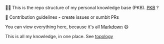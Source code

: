 🙋‍♀️ This is the repo structure of my personal knowledge base (PKB). [PKB](https://en.wikipedia.org/wiki/Personal_knowledge_base) ?

🌈 Contribution guidelines - create issues or sumbit PRs

You can view everything here, because it's all [Markdown](https://en.wikipedia.org/wiki/Markdown) 😄

This is all my knowledge, in one place. See
[topology](https://viewer.diagrams.net/?tags=%7B%7D&highlight=0000ff&edit=_blank&layers=1&nav=1&title=personal_knowledge_base.drawio#R%3Cmxfile%20pages%3D%224%22%3E%3Cdiagram%20id%3D%22wMWvY_ariSO5Ie-MghHR%22%20name%3D%22college-now%22%3E7V1bV6NI1%2F41XuLifLjs2No9n%2B2MPX726cZFoJLQEmCAqOlf%2F0ICEYodUiFUUTE6s2YMOUjq2XvXrmefzpSL%2Bcun2I5mN6GL%2FDNZdF%2FOlI9nsqxIsnyW%2Fyu6y%2FUVyTLM9ZVp7LnFtdcLd94fVFwUi6sLz0VJ7YVpGPqpF9UvOmEQICetXbPjOHyuv2wS%2BvW%2FGtlT1Lhw59h%2B8%2Bp3z01n66umJr5e%2F4y86az8y5JYPDO3yxcXF5KZ7YbPlUvK5ZlyEYdhuv5t%2FnKB%2FHz1ynW50CfSp1T2r4TrP0b67fJyYtvC%2BsOu9nnL5ivEKEg7f%2FRX3UyurM9%2BMo6%2Bi9bNl6uReCNIxWcn6bJcMORm61c8DMIg%2B98oDheBi%2FLPEbNHYZzOwmkY2P6XMIyyi1J28TdK02WBvr1Iw%2BzSLJ37xbPoxUt%2FFG%2FPf%2F%2BZ%2F36uFY8%2BvlSe%2BrgsHwRpvPxRfkD%2BYP0uWSsfv75v9ah8I%2BFqld88XMQOalkivRBaO56i4vMcKzZvPji%2FP1t%2Fffox%2F%2Fc%2FQzb%2BFtRCL%2FL1q4heAcYnFM5RdpfZC2Lk26n3VJdPuxDz6eZ1r1BmvxRowsjCtyOTIAthdG7WUDLbUcoe3KLYy24axThy4rmh1cDbgdzE8%2F2L0A%2Fj1f0qE9NBjpNdT9I4fESVZ8ampmqrd4RBWrkurn4OkgF4MQ1CIVC4kgFZ7ygDUkUCJDItFfcCegtsuABMkA4LgGtYYxpAy6RAD6ftN54f%2FOXrkXw%2F%2B35%2FeysY98nfQrnbsrLjhWKXRoJQRM5r1kDq3Rp0FwZwUcWmLICv48vwE0kCiKnWQevPDzLwWv4PBKm%2B%2BulfvyVC9eYL0uJzn2x%2FUX45P1y4K695Hi1SL5g2QK%2Fr%2BvPMS9FdZK8W5zlz9esykNvjQuklvQUnzG6vf3rE7wnFKXppXfHiWWHjlhcHE0UtHj%2B%2FevlSeW1W8fB1kdZue0SKx41npRAqpMaVQioNhQwjFNu5IgrJMknRPKGrkKzwO0AhDWlohVSbZjNbFNsLUCyEsTND2eplmIXByRlPtQ6VrgwNldaAyveCxQsbYLYDsA0yekqEIbPhqQZDpusRsiRq3rY%2FaRJuX3zxAkZnTI13TPHthRNMzYYFffLidGH73p%2FT3OMkUauZUk1kaEpFJ74SA%2B%2FOnWv6zZcX6Y8sj4USe2YkDXsL7NrInICOqe6YaDzpX1utprbCiy8Opa7f4vjr093iVvslj%2BznPw8fUn1UquswfF0nSvd8V9zlaERhMEkA2UONsSScpk0Al56vHdxq7ODPaPzgoqeHSQa%2BPc%2FWxvbp8goEUDHnFSTVwpg%2BiFiwWJ6JyKItfcW%2FxXPTrFvinSHw1SM8LNuzkkkqoZ8scUamE3lhPfpTah28XWEvrrDr32sq3nobetk3edVyXa8ruSApWv1D1l%2BqeB8mA5sbOUAsutL3XWLlFQ0eRqNBnxSId8JCIfOl0EoPyJFb4%2F2c4oEg0vk67ag7vBb2R5tjscrgcrJiE%2B8TFP8z%2Fp2nZcqib4%2BRv%2FFLBTuKCl%2B0XTnVyq0VotKX80rN5dRMfDPSmh5nT9RR9rCyzPuYPaKDI6gxSt3yHZThR%2FlkyCgMLRET%2BZztfd3DMz1meZ6YDGicHWi6h3MsvSYExgFCQJsr5E0IdGMoIQA5TTIh6JNGrCWAnls73OdBDQgDGYFB0fkyFM0Y4SQOV8dwFLjZf130hPwwypnGpjT5vhcluRAlMzvKL65zEN8k5SgZdQdQ0gljh5vqof4zvIn4ibeo4ANUARAzIb1vAlvoMUOpB7MVE2PH1rdKjR0rV6RiOsa28zio5SCQC%2BaWw8BOjpLJ0nDA0HXnuw83AYMn85Rc5e4oBVdbdXnbFX1zUeSHS7YaxmFaj6xgGmYNr2FdCei9NYzZhrrNcEI63l1j703j268YpT%2BD69Ht8%2FjfX3cXI%2BKKANniS2ObHDcVJuZdBCpk3GBRDlgEujOy7NNqWTlPuyuASJ1tZbAtGgzCMG6d0C1YeS4pdWLOMHbICRjoGv5ERlqXXTpO7IUEtGRNi3DMmXzEuGOrT1kQwJUXh4S9GZUZPN59KrgPqu6sSfjhEtKOWEKUQX3E4i7rWb6Ci56EnFBbsWmtpuMNcmYY2a7KhCd6epX8RNUZQ%2B3JnCC8WyGBNHzYseerOrK874qKxovxMgyE2PYoJ%2BDzqJ8WVkhnDN5pQ2lGI4LQRb8TIQhTdHoIGRgnarCs5wejlURpSXTaCpIa3XoK9r7NqJifgCGahFGh45aYpCRizQo2hoFRULIkhCpmAL1EMUqSd0swRP8IkCaz2FqCkyh0LZNQd3tWfGUqlvdd9ayQ7aRM1JXLRCOZpLZRYupbNXtb5d6v4Nu0m8xxaE5x19ckzQOjB0%2F3hG%2F2vCGSXA0ZEKSWbig20GGJWpCJuIEvX1FlpUkXJc9CZipXreaY1YUzA3Iv3ayppkCcakVPN5v5tavtrcTr5CDaMHnl7gaZT7a7W5Pb%2BZ2Bc6oIadgBbmgNUpvETpxEyDlVfARNx%2FJ%2Bh2%2Bq2T2dlJOKM36a3xKPFeBttkT3hMc%2BS09pxDGPTzY0uW%2FZgPk%2BxaqbIl1iy%2Fap3RMseyxzPDXLo%2FFVwqZ2T7E06yMrdqXQ0St2PUYp4OtUrB5Q9V53QuR3KdhDCgbrlwfGGFknW%2Bly3YDI3UVH2k90hgKcr5ootcmFOWGMBKfJfVEriOJv7sJm0GKZPQUd4mXghGhSOyE2abCPo0S4%2B%2FqlgdMbn4mhYNgYg3fzV4nCsaD5k%2BpOtHbIztlrxtsRNg%2Fhy50qpbKLUCj1k9UBR6s998Q34E7xlfao7U3sHRlyu7WSUeYUPinJtDBz31%2BrU7gtjczYc%2BanlQjNGZKt7NzuXkGDOdvw7RCxbT3KyBFxdIOJyGAbBtyRaIc7f5A48NKikg9xaBtPy4k0EIWEehSQ4wkmDiUfvceFDnMvi9upsAJRHE5jez6HAvsnxOBIlnGOpRlCFXCaXL6qyhTgrmNv%2Bsw6b5s8ObFvfQK6jRzBmG%2BtmafrJrbgRNGObfnN6c%2BrYhTqw3TSW2ukpEpVx8soze1dNFueGkKqVAeIaYXvV91MrqzPfjKOvovWzZerkXhzQtZNb1o3cEU4I6P0hgJ9%2BItdvvPYdkwXbHAnK6qquUPoEJZ%2BYwxv5Lr3HedxBh0jelgjjREYnPnvzaieHbhx6LnC2E48IAj75ou3RIMgOZfpYLoyT6cCUjpDYbwUwonghPNokTIYBsyhA8LdLGCJrQfSZUhZzdzuHdVh3um3hGo3jcrXQa6873qJV7JMUjQXXJR4057VlZpBlLF%2BAIMXZOnNjKGFJyxeqCzrEexYFuZDypAZZFqPpXfvtDRYhKBnu2WQhqeVwSbOwNAdkErUX9YIf9i1zW3kBLoyRXDYGi4OJzAS66LJV1lEed9VHyKcpM%2FZuuQ3GUy9AGUrRzPOQm3TwiogBQVqbqVQCo20nsyrRcT2k32qPUwklYDdZXoMNrrXJ3brqHoQNaUh01UhTE15rNA4KRmkGYomZ9tW9wrAd1QrqPJFLBrdS%2FrYd7ThGFaDL1rDYN2oSDRquL66lwP6kybAScEv7D37E049VnWl7k2pulz%2FDMpV3EaTkhkvksw9TSh7TrsVl33eD564IICNW5kSMgYwI9QL7CBb9RODR5Eb8GhQ%2FRYteBLz5uXXbzdMH65%2Fi9fLcC5dOqz76nZ0h9dF1q%2BmWN4VPIBbc1QAL74ZA%2FMMLjsj62xI57L1%2BmPgtlrdJAoystYmEJvI%2FmS6oJtkxqE10PEcTbbGIPjxOBr9%2BTHynx7HX6fXkfwihUAC%2FjuLV3WmqmoNLuBgx1vwbrqTFn22NinqfCuB307GeyhIez%2FbbrPUePdJA9Py%2FiwzuCM1qZAed%2F1e4zPUnIEg%2FGKPUXn3DAQOBIKvvMnytqtZ4eHc9oLs2mMQPvur%2B2zYGd6DABo2IkgAU62YdrkoWbTq8AEnDMI59VQ4%2Fpwj4CTL1DuCAWI2lZl9l8LJRN7SKl0f6xrDvtomkF4Ov7D35AV4Y8ZzkDbjUFidmLrHKHhvjXmEQscXJW4e0LywP9E4bBDo0cmAxVcTM7NZ2DL3Eif%2Fyo%2FZWjNsZcYKyj3cCBM%2FVEEZpGy9vGa4IkbThW%2FHD8WoKS8MThs0bA4D4JjLKli6TA%2B0Zgxj6qUPcHrOKUElYvplAeoFl5nTw6pZsWKPw0X6Bdlx0HvHf1orK8jY3DVBhUZdQKaL2vnHalIBfr6oD%2FZDgJ4fKs0XVrOdFjZADPQ734k7hZBN7NQK7DebGRlsQGsGXFbqcNvSKmM%2FkDrVatVgZZ1giHdLgzSLLUhycxch8%2BMrXjzbae0H2cGdznhZVjJAmsthQHaliMjL6fCV5ztyBgE5ZEBcwMMsKp7UTZnOsQ5IOd2PRKSr8BAn0F122gIhu2fZDFbGBN426y7yDFJWqefNENt7g6%2BStfK%2BK97V7fWoKQCbI%2BEOZ8rOZ5Pl33%2FivSAXUDtqjitWzy5YgFNkUiJK%2FrmzPgXLaTp%2F%2FCQ%2BPV2n19fLkUBUx8lrS9lhd%2BK21JSqhoHrzmokx32C4n%2FGv3Nxl0W%2FiLtnr59lspV%2FH2cWhv76U30veFw%2F6dqpfaZ8iFZHy6tMfuSLv38%2B%2FTWxv8soWj6MxnNlqi6LY2drboxY%2BVaFOB5T%2FFrH6QGw8hqqje9QxJY9rKAF6zDYAooon%2Bxdh4l1WG7qMLjurNLQtulwFOdVovtq8s%2F%2F%2By%2F%2BHEn35uWLdn95%2B%2F%2FSp7spgSbLx63JBs6hKlC1o9HP1kuiyaBTSxRo5FWTdbnu7q4HLQ2aPd52Bt7tBA9GeoDWhoi8egONmumjDS5v740BtiSgYmE3hXH%2BaTO48La6DKhQ%2FhqtLgNgm6ojbqjeMOCMU8hJ%2BSlw3eWBvTF7ki9B7lXofnafo3H2QJ%2Fmv5Ue2quD1qqiynF7WoqFn5mgnF%2BFmqe1DZ%2B5nf3x2uqDB3OJzepj8TxRNG0Rd3%2FWwdfs5wyI84miZtBtz43lbpfdQijk9OyBojNDcy8pP64dSkZHFgxKWxbFleEkhlK%2FohyKbTgdXEAZzZav%2FWdbgWRkETEgpbEtIXk%2FndQvP1zR5KMwIC2mQJIxys0zLKfjhfo5r3b3dtp44Z388WBnU%2FBumuXtvJIUw9KNB0E%2BWMUaeDfN%2BCufZ5ojBnzoE03ieGjTQKRVGNTjPrLoeJmiwYWDlISOZ6%2FXcuF6CPOUtockmHtKrimKhrKPp%2FRBE0WVpsu7GcXVegrVAUw31Y5MQndEHV0Hbgyz55zg7tayjZjldxBO291Uy4VsZ%2BYFSPCpZMgf3yAcE1JIpsOkuG5L2Xs53kHKNVg%2BWNtdV5sl2Kkt1PyV01EsnBTQoRAIU8VqFt9Fy2zPCpQttVxvHKBN5UMBkMFywAYYK2lWqzyjsWAnCUqFcYaFT3t%2FQpKrIQNCydINxaYaMlSw5HSVZfNGEA7WaR%2B8dSzovqm1RQJ3RgxZ5WCSCQHzhPa3Q6sdJAWsJkKQxyW3f533uKQsa9huSrPZAMm5vs201MpBs6WynfTB9qdoHNtNbadFzvTd%2BnwPqLAJEzJQuL7JqO673KFN2au11dmZ3I7zv3U6uBhYWjs08Y0aLuCMdol1DnuNB9vsdruO8EbtDL9rl9u%2FZrvnLbBc1eoeCC5%2F7%2F2W4ORHCR80iFOt%2FSU%2Ftq5HRf3DlWkXwtjLlhy5QnS6BfuSgfdKlkQV2Ftp1ezDkDWJVBeNF9PpCQKkYjENCzq4skWnuZ%2FGyF28HIjMMQ7TwkKIUKNTqLCTHjTNZkpunjjnjRe5nVsPlc6byKwn1tIl5TZThTFg1j8glN2mDe8BGbYXEccHqSFWajc2ni5xYi9KT0%2Bj8PxTDep6RWs8HTgMtN1HfXVHL1%2BvDtOBoLsb2TYEdWfBlDR0UfN04Ql2FGGJEtu%2F01Y6hc9mZVqjzyKUyNtTIIGE%2BgBX9pjJ7EN6rPYe0tipl8SdW1gVKpMJCOtZSL0S3W9TQpTBGi6Dt806FDJUqSuP8tEWL%2BZEPJqUwI2XON%2FR%2BC5dTCZN2aFE4A4Zw96UuZZMDUQFQN0MumQ3klG4zdNLFIcOchex7Z80rYb3WWbJqYFIyQ2kJovASb3ceuZLcLpYKSo%2BEIUDuJqxxDxZJydwso0wSE9wcj1eYqxB3A0taqAtgFLByIkiqsBwSKlpuPIYkO7QSnSDKRu2%2BfX1o6ix46SxxWvcN6w4QfqW%2FtyGNaYxw0O2mm4jZwfPe9P49itG6c%2FgenT7PP73193FCPBQYpSkQmZN6WrqboDaTWhDA0mx3G5CdSyJZkO2stBUEJxmaDZzQqLZf%2F7JYaNJvGHTPHBNMgcRPYfxI8XBHNQWGK8N0zSARu2pZ1D2MA7DtJrHkIv1TejmpPXl%2FwA%3D%3C%2Fdiagram%3E%3Cdiagram%20name%3D%22high%20school%22%20id%3D%22NYvIfaW2epy_Bbm3g4ye%22%3E7V1rd9rIsv01WffeD2b1S6%2BPiR9J5uThiXNmzpxvshCgiZCIEH7Mr7%2FdEhKgbgdho%2B6ShdeajJExBu2u6qrdVbve0PP5w%2FvMX8w%2Bp%2BMwfkPQ%2BOENvXhDiMOQy%2F8nrjyWV2zXXV%2BZZtG4vIY3F26if8L1RbS%2BuorG4XLniXmaxnm02L0YpEkSBvnONT%2FL0vvdp03SePevLvxpKF24CfxYvvpnNM5n5VXXQpvrH8JoOqv%2BMkbrn8z96snrC8uZP07vty7Ryzf0PEvTvPxu%2FnAexuLuVffF%2B%2Ffiwz36cnt38SX%2FYf%2F%2B%2Bxdr%2FsdZ%2BWJXh%2FxK%2FRGyMMmP%2B9KkfOk7P141cFvmj9UtzNJVMg7Fy6A39F2a5bN0miZ%2B%2FClNF%2Fwi5hf%2FDvP8cQ2%2Bv8pTfmmWz%2BP1T8OHKP%2FP%2BtfF939tfX%2FxsP3gsXqQ5Nlj8Ssjq3r41%2FbPNr9WPKp%2Bb5Im%2BfptYJs%2Fbnnn1nd4ma6yIPzF86z1Avazafir1yOsfGI43lmca2Deh%2Bk85O%2BaPyELYz%2BP7nbXqr9e8tP6efWvXqcR%2FyAEre2Temu01tZ5hlF1pXqR8r2uf2%2BzPPg3W29kc6lYNAcsICatFvGZb9YPkzTh%2F3t3tAWEn7GAtpcP3rN8TC0XcuzlsgPzLzCNZtbV9cXZGLs4v3c%2F%2FBYGX2%2FPsKMV1LWJr2HFnfgFQ8BWzlQ%2FsL9621ve%2FjK5i7I0mYeFV7kJY74Fpxl%2F8csHfy6vgjjm27YA%2F34W5eHNwi%2Fu0j0PHXahbbrhSRTH52nMX1m8DvUJQkTgt8yz9Ee49RP7CvGv9StsXZ8UXwcDeRdmefjwyztf%2FdSRPKm9vnK%2FCRtwFQvMtkIGF3UElw15J9bsSitL2m9y7Oh774tA1OxL%2B%2BZJ2%2BNaIQQEV9dY4PPKcGWw9kivVwHtFsjQcKXGcFUGtaR3MS2AHVZ5J%2BmxcVXntoRYuxGZRfSmttUN2QqXz2fhPFpWy3EgoXEd4K6BcBzTgTHG8v0Hbsyat9%2BKUdhPPSBYYRXun5%2BGCi12jdFKT0QEeqB9ZqCkDMnq5aFeEsaslh7dap%2FahFljF8as6daf2Ibl18Juk2NhtPFa5S3qbkvvF12tPbo%2FwLe4sHyLZXDb6AWBRlyndUgAKyPHMg%2BqzWj3%2BH8oZtseW9eCha3Jo6Z%2B2G3rmKBaBFCg1cuQvmpoLQ8UtESuEdF1qNESWLwNK9QEjVqwEjSil1bp4UZbI7YfWwaLV6kW5RaZeT17XEbBUsb8FVOZrEkqE8c1zWYSTbxIX4%2BIq2K6%2FTYHKwCq3veWyb0hdpwLi1j4Cf9%2BKr7%2F7OezcM7fjzDF8sf8z20%2FY0gWeoYRabJEHjFuoprphZcGPNoT0NYmCotaIOaohV64Xtr2tN%2ByYeF6qmA9GrLANlXNrMJzcGU7wJ6hEcJkD7rFo%2Bswi%2FhdCjPDkNvAnLS5kqy2kPfBkO2jn9ioj%2Fn4purikYcbeVYdsGmq3qFy9Y4q%2Bj7342AVr%2FSH3sgiZKwMvS%2FwlZnQm9iEjizHrr9YA0OETAfilJw29j3%2BoO1RkKfLH2AbuaNmGUHdgKnLHZgjWXqRwbVeNjw%2F17WPECqvGyz5lq4Xjt6SkZ2F05oU74fHwUhT6bCoalQsHaTb5%2BhljfrHLrRfOLDoBaqJNjpmJeMvF4Q5YI%2FOLjwVhHi0SSvXdU6aig%2Bru7InI3kbT8PbzD8lJCICULnxWqLCXBZijoTaFxM0UQbi6llbluL4x%2BZPhggWGfEIE3lW%2BW8z2cXN2uSuowW9NNcx6qWgHgQfv6X0yUXEGrsKsR29y4a147k2H%2Fq0rRDC5G2F1lDq2FbIp9%2Ft%2F3y%2Fm%2F%2F35%2BPN%2FeWH%2F7q%2FXb4%2F61J56VnWbnLDqLTC9tm6o43WtpoSIRTbmm29Wuu%2FtnVyodvKbeR72FFZOblwbENWbnnNWi%2FXOH%2FNZP56yPWU7cNCWG0LTDOb3L9jCNZWIss6ulzP0wG%2FFKtpDvGZOS75dS0ajI%2FOJL%2FMH8jKaqqNmWrfmPGtj0Oi2pgRsi%2FfXpnYmLGHmoGUeUqH6a0ERCPGyJZ5iiIh0nLL3jko3NeyJF6i47qi1qE600X2Ekd29Vizq29H9t7kmV%2BsboLiiC%2Bxk3sQLar2yJKyc8u4h4BL%2BgKpIWjvCI7ezvh0CUHTETiaT32qz7rHEVz7UcaflU6KFXZyCpJTaCpdA2jcsmTC7pQFPs8jWLC6Ja12RNt5lAXxyT534qvaPi3PuH3KZNupn%2FmZ9gkr367ezj77TBMDXZUg7bMp4sh3VPP7Z7sGWfEDPYFQZ7cfy%2BGL%2BaZWqz1phRax%2F7ruP6Xml7%2Fd6v5%2FiuZRfvJh3GQYsUYIYWRbjsWcimGp68JcB%2FEfIwsTjz%2FFqyr%2BzeHbjgLim1QeJaso116bARNkV4DMGMHU85xq%2FFgNsmPjke1aDCP%2BJiGAbFLlqhc5YFUjsb9BUVvpn4foyPU2X3ZjkdnYG4nlV3%2Ft%2FomOqeNK7Ou0pJ56XvueV3LsJfWygT5yrd5FNJmE4rZEvvj1wI%2BDzvw9yCodj%2BAR8bBtU%2BJy596owsUutkYO5js%2FsahnIc%2Bwu7dlYugizKK7YvF0J6UFcacWBZMjalGL2S5BtY78xom6YqemNnYs6hIHmd6pK18gGZ%2BwvdsoLgKwAeFHbA%2F9Kpx2HG%2FEtz7Gw2qPsqpRxxx8Jkuunlcer1lOtH3J1dGL6Z4ItLDnOCPLoTxOx4JvcujuGiMOxty7Ww53%2FcLBu7t%2F4YmTOdXfkegVS3ObsG2wTbgPIVv7LABWpactk2Rvv14MaqOgyBM7gcOw6zIPY9qwYuxSsZFQ%2FgzbJjarqhzNbRV9EIw3ulVUWkD7uytgnfvYPdB1M1uD0xpZjGBN8Kje%2BB629GOSh9NsK1c%2BNboQ7plHzPN4oOUgG2OvEQphQkbMQo7lMMr%2Fxaa9s2Z66zneuSc2XDWkATFhR6a31CY8DidRws1QvGBtz6ezD4pcEUgxBzuCMaGNjJzgMg7j4ZhjeRauStaNWbKDZXhOKfnzLPnoRPVTZx%2BWLYszYktzI1T1cZ8mwi9%2FJsOiU0U964jahLnIYZblVIMwa%2BsnJV3H7d61sVWpsJkzfrkE620W%2BgMDzeKhlziIJh5mxHObmFFSOHRCCGKWY2PTHLijmaXqn8d22nrs4w9XfdJjy6XvFI%2BqqSG6PLY5LbtXtm60aSDSZkk2pZ7mbV6zTt7BnZGHJojGFo22Jnm5Ycpu72xUi7A5zYW4nvx6HfdgOXppwxcryOsmHNqvQ1iHM047zvB7FnEg0xNXuC15sem937Jvc4GpOVKwHxVvbRVVXViNdNWCOeH6a7j246pN5oxSuf3ermpLNAWO1W3Z1xqRTiPtR0AgeQjazBFd43oJVYLcYnPmz7r1o6Vo1UNn%2FL8knJZrmPA%2FjX6u%2FHHmJ%2FmyfDhZFX%2FbT6an1tsCe6cZYlNmvLfJbdegGaTzhfD9GzzRJM3mq9g%2FQavs2qRMp0rpL3PRfco2X7%2F3CMLljzAPZus%2F0x2erl2c1NdfTZUbWtFs5tBt1xT6MeEfeynsNS%2F8d2%2BA7nALljMr5o2o6WI4V7Ow2Tab1i4CN1ts0T4ChzUI023XXXo%2F80V0H4nQyi%2BWgZ%2BHc3HretvMTSxLMU%2FMNe4525FRb79clHHs12%2F8ny9ilxSPgjQZR3kkbK68cBudSdeiyuuuf2P3Uc4hSZdRGTj3FlyneWpR1yaYQ%2FbUkHksJ1qlqUCcaPV29uaoK77yxMe71ZBzdug4m%2BmEZVwQvSpFgnyujNhuhGLbzh7zKh51LLva3uYILJtrxwt98u%2BLmKUgB8KfSXFL4rso6T7b6M4AVRMtPeMZvae3tbJ3cwrbW9rRj%2BlfhqvM1HwXsMTp9HE7ahxHgYgyy0vjlX%2FcVujurEkivc2Hip7eMqnenXd5bSsNKs0VDT3KRDFjULNauKdbfb53GUbrhYMRsBQDfu1RX4CFVdrgteN7PkVJ6Gf8ebrmuna232LPlT2lZfyosdop9uDw2c%2BzKAhParBFHqLY88xzAbXr3gPlhUiq51FS1gSc4OQwKeZZGjfM2mHvOymu0nqR5q%2BLPDI%2F%2BXGCVgwtU0BLHPPQtiNxbviOXuD5rdiSqxzzapUUGefJeos0VnGchSGYb7sanpvw5ypMgrAm627CLDrts2%2BeGmWEIZjvaRDhL5MSjNYJeYtJhEfPSp4kKpDi2JvoJSowMtcH%2BOpWDjn2ynmhU2inR3%2Bdpbe1XubJx2NPdaZjvPoao3b1QZ%2Bur08oFhp2qiDM%2BIyOWqVrR3BYUs8ZluoCRbY1Is6TOjmI7urkmC7BxJVsNWhBwp1NU3cVZuv%2BtvpkBsquiWXO6ibnf3iZF6OnBmSWT5ykmc92cDse6p2%2FjIL%2F%2FZIW9bKi3uT88vsXsdIegnCRF98swiAveIzl%2F%2FWZx1fg5Bif1lfHw%2FvYX25aWXS7WhNIRcPYbZSk86gqk12MJz1Gx%2FYU6Njm0WnHBhVGVMEy5lD5BTUkYLn4tv7%2FeffkUGfw8OBCmuQGwHROfM6vs%2FJq%2F98fXzBd4viWvbuQMHM0czn4xOUcbdXYwKJS8F1fZuW6DoH26JVoL4S2BxrovbHbakQ0GHA1jxN8FlPQG3BhDS%2BoldlB00C9ARdWrX0d8J%2BkVY8BrjGduWhmXV1fnI2xi%2FN798NvYfD1tv6EcHvUdmxWN3mrBFZ5I4Fxt9Urb3Ea17PHZRQIJqkj5tZHFiHjNwrm1r7AV2ZUAVmjRgVT87WghPRgszRrdq3H4GILWHpKzHUc9mOrVEGr9KiahIExYrtsFUOaySqiieJ85gJ4Tlxm0B9oUpOUZQmb9WodKz9jorkhs4dh%2BQHLRlNTJkYNbpxq9zbg%2BdODtO7NLRn76CG%2Fesk4jWM5auleMZpp2a0V0w9Stv2acaBRO5pJ2ecx7oyRbXjP0AhhsgfjUINOzSHAQ0tTzBG2r86mgTF6egsmXgu7oL6Xxo5Z1G%2FHpJZGfyN%2B9b2ENe%2BlfuNbhO3HJM2mfiLmAAyHsXXILmFrXhUcU72HJH0sS2DtsyZgETA1R8a3hdbsZnkAtNBcqkEqvieR0AHgAktgqMEwtxeR0AHQwpJ%2Fx9Sc0uBzGErQVnv005AXQmuQfG7rkvsDLrDyXQqeJ%2B4NtM7RpTdeCK254t3XlgA5BBi0Bkt3X1kg5WgagI6RR0aNuraaQNJ1Kshkwurr8OgqjJgEBUGmB%2FZgZpKy6olZs9ZxFjCPzfRSVs%2FIj%2FoDLbA%2BGqaXsuphCN0eWmMhtPq8yRzP%2FNwOKQhmq76XwLKj6o1vhULvwyTMRK8FCmbhXOh6HHHuCPywSEwy3AmKLGaPKgrZYFgkj4C9SeNKb6UjeCAKGtmNUYTY%2FFztWmhgFxz%2BOwQJ2alwUAARu5FUANCwZ%2Bb4vZ7w8l7b4KQq4QWzg4Hn9%2FoDLbTgRB4icvlzFcXRbRat5p05VRv5HnZUTpVcOLaZoMRuDAmFoOBnyTTaplEXlUhlt5E%2FqN3PtRpAIQBAyR3V5yK03waKm9TAgSLmy%2FUq4Rs1UP%2BKknBw%2BqVSFzwzL%2BxnyaqL32dhNk%2FHj4k%2FHxpCTnNrYgA8nkxrXMZhwG9a95wGRIy8JkQAjEhBaIhcWciUphP%2Bz9zPRfvTkGBiTVPSGjwoCUuTunZtj2zM5leWYraI8lbCarbqQ%2FtkT4AFVl9syWykcKq3cRr8EG8zDudhMaRxOPkzRg3WmJqfBWPJQ0TGb6pxbZMzbXAB3Ahtp7kPGgdLpqIWWxCNBweRYznN4iHzJlXpWmznz2majaNkPecSBel8Ifa0QWFlNRoTqXl7smVK6l2UzlOepK3icFDobKZ1VwfOBAM4cK5Kx7bZ3TR%2BnIfZsNBplgNQh6NjeZsvxzhSMh31PgvDYljOINkO5jUgc8FBJvNTH%2Fw4nRagjcMsuisShUFZmqoemdrG65Ftmad6GwfpLBXz%2FdBiFibFd2KGTpjPBuYdMVFgRs1HF3IG%2FDYeh7PHcbiG6l9hnibVg3M%2Fu00fHmNR%2F4%2F8IBpWdIh5wCG1ZDjm7U4elfol4jet9JEijh9aGI8xk3IuBMBByjzGzryxj%2F%2B%2BfiusTByNJdPS4gJhcQLHsnxRXOKPx%2Btvs9AP1vnaPAxmfhIt5%2BIF0nydxg0HcxfLtknMQy6zIR%2BXaZkanBfYZOEwT9oUtAiAugJH5kVu8mwVZKtsWDGm1SQWAVAhjkyFfHjMxllaOslB4eO4EFOAqu95O5zM0jnfjII3A6UUPSQBVVfqGARKZkKuMxFLlAVUtSadhs4WiJjJrdfIPGfvyFTI2zydFzAVm1TON6khwdRscLEBbFEyB7JVl%2FiOR%2B5FZD8cjLzG4A0bQIwncx5CQzodF5b03b%2BNB2VFciBuA%2FB1BtuQejJr0F3HWnu7VQgCVnbj9KGiqi%2FgHr9Pev2rDT0awiQ%2FIQSNyQi5uy%2FVtSaNY1DLqCeKnwesHmCuodpRACv19sUxkKM7hhdCq1eu6DkaZH2xWqJp%2FhmxbNnnM1e%2Fz69uzVbI%2Frk87%2BiwhQig5AahrgIQsgHEXMTualY16mNQ57Y18OOPm1EbOCVoNz3nfxo3lkjntn2aZXPEhQMtntMr893DTb89tEdXcH%2FCJ2DW9Amubt1R9zQE6YgLB5g%2BvAteYqg%2F0AJTh3flCqevy4CH1VVXSdmz9affZcUuwLidIjnOMi%2FG5upl0noYspMqftlvihVMUEzRM8ek9SSsPgRcYFyap5dL62F8dAi4BBi4pFc5k25gq9vTAlhNoxookWq8zqhNNOdM3mkS3r6lUwVhLZYOsAmWnl6SrI8OvzW4FANLiD29JFnvEuJDoAWWEHunWXjHA5dAS7HAz8IznD0fAC20BEtvidpz6lB6Aiyw4TueweqxHiRXBwALK0Ku3%2Fm2toe%2F7JBmBijeRglp0MzUca1R1TdnjGkmSCFitN35fD%2FzRT4dlUIRj%2BVPRH%2FsKony9bfz0F%2BuskriTVwZR%2FzBMhKGyR9N0my%2Bin2QtfvLH2EezNZ%2Fpiv0CcbNQwbkeUr0PQX6uElYHBF%2BvYzWMxKcA2PgF%2BDZwgcr1DTVPhjBipoI0l0Dhoi9k%2FHYyOkkMBYvInqE%2BH0KM2BrABZ7TZC5cq5ukiIoOMMKpOv5t6%2Fo8BgK0tAia7lfUgzYKLr6QYbXWqIt7FpSNxTFI0I34nmma7IJ6kEX5U7kpTvdrZrnWhilMU36J6AFP8zNMPd4ALSwaqZ50vbKIiiD0B69Zvpl0GKDRVktoT0sETYILaxD3Pqdb0VJV6n4tFXR6%2Be0U0k%2BgHSkqHvdDZFcCK1qRPOY9h7une1zlaOftz9RYoVRI9r2iDeyd1%2Bm4worgk8tjsdbORjWYT7BpzbEI4ILjJjGJsmqftRYHQDu0Rnnp8pq3SbDgrF%2Bpy%2BzX9%2BiaSQiunfpWHzMi65nmUIM7byGPizHhrGR6VksBPeA8YLESpPW%2BZZzdKt%2FIdKvjQCDgjOwcyaslw3r%2FTnTAUgDO2cifehY7CfSwA4vqlfeiqn%2BTLMfNVV2mYTZtDvFaehHi8SWeDPsAODNyIk322ORbYUbqA3szImcqK0jggvs1InAL8kyS2wdAK0m5UWKJO5Dd0MxISfS7IgLB1ZjIo8xzAXbz%2FAJcIF1gJ1jkJO61tGgPfophtrZE0cqJXQ83c5eVu56n%2Fl3UceDBCFS2y6V0Ki2XoO510n1fp9h07Z8CKG69LM9j46cxmrii56ObCTN2NZl6VQvzdbHVO%2BAlWQsrItm1tX1xdkYuzi%2Fdz%2F8FgZfb880H4r0r3RUhaz6TuoqbKLNpk1cH61q8wgyHXudpQu%2BY0aifxqlE%2F7PZz8XvW9dBQIgRTvdZj8t9tjIIpLrNhcW0NdGyXZ6YkLbp%2BtHz%2BqeMH%2BL2iPSjDf5yhpVAZ82J9AHBviwABPKWgJWDEdfX6UjFKQJMKThT184jAuCgjOwGhn6%2BsYlQEEaWI0MfW3sLhScgVXIUJmOvYpX0RhkkbGWohjKmBwpE%2BxsImWDWZgnoXUZ%2B8s8CqK8uzImgLOkKbIkCSpGRowBEkVgmvjPZ4ayhwdTz%2FeaX73k7x%2BTm39W%2Fzx8CD55b%2B%2B9u%2Fdn1WLeT35ampJkbOOmurpFWdsMWX45p7lIqd2k3Mq71F22zbDmRXjYrvycSM%2FcMjx61vXUMmzW5BhYN5r4vpeumx6sGk2H%2B9hm1PiqMcnttcwbNOkAKVdN5Y1brBpgmT%2FTPBdiC9eWnO0Orl0WBbwUWWCZPtPL3Z0JMc0dsx3Z7QA%2BgpTmsUFnrUHXNGcZW82aImrh1hHs8fYBTTzhC5bGoWdD5vwFsA4OppcZ7F%2FpB2sbGlIMbZPX3OoMumLrZR6fYmPbvLLMiGjiAV6V1arvpLE6fPWKlFnGXp2%2F6cDxlxk8FBw1p847EXg%2FBni1hpYdnXJ5GbTmxu51FdO%2BFCBoObDqXC0M8iwdd625BLAeFdvN409qMwbg%2BLM6TpFhWuZrkfhiyk8wEwuwnN0zKbVRi2%2BjMB6X3y7SnN%2B0SMzzKQf8LNK4wxFOAE9QsdMU1qKuS0ZUAbKlANnbTHvqAGe5Tvx8lRV3oFLu%2BBYuIw56UmEbRFmwKkY4DQhCxpp26lEychXiaBUrtGOnnUJIZAh9fu%2BjLcy4zflZ9I9%2FG8UDK1%2FY9NhvIWe89a86c9jC7LM%2FTULuWSvvKTzseCW0pnn0wa2utMrljqsdEIx1jUcNo%2BMqYHS1O1C2F0nxGgn%2FZ15cX0qbZZ5mP1fV99FcQL4IsygdDwtgJFVwKFp0icpOuwXYeioSmm9w%2FpiMV0GnXdUQIaPNZirKHIVNMr2u1Rxp3g%2FaxmpdTwGtUtoypw%2FaF%2BLmAHCBqddYMjHwddHpODKAfABhPKtoZhqOa49sF9Vf1HT0amsqtz2iqqfRngW7dfECNOWhqs8RcpVZT5EG1kFa9TnC7UI6qJoQBsoUA6sosV%2Ff0RcUpIEJhNoyL%2FHNF3%2B%2F46DqBXmqJiFmJEVYDFenMObSVvukzLnXGFvnNtAGW9iam7l7mLgeAC6wUj7bXP92P%2Bq9DoAWGOFkn7TXjgQtxcC68W2ZbvrTvwtBB0idxURY6p51XbyPc9IbHzlyQcq3cCIOYopTF3F2Fs39aSFuV9YtzKMsSzOQQOqJdJ3m8Qwj1Bq5zDiUcs0JhzLzt6CMw2QZrk9KF1m0nJfffv%2F4bbhw2jI1zCgyft5WxdpbaP7FN8SpMMRlHIk6ovBhUXSHbRUVfVg9TjnGJbxJEC3iQZUzENys%2B2OIqG3TU6CJcXdwypUpH5M8zCYhvwcDqznxbPjbokzzXESTjTOFh1btLA%2BPRw%2BwL2RLp2gWgrD3ydUkN9G88H7og5%2FN06SoJ%2FmcQoWvM8QkYyOq%2Bh%2FNJ52OPCn4wp8vQrGF3Xz4XEYlWbjk6d7AnCMlzGmGI3zzICNuUHBOqh1Hwk9keYUCtijJ8wu8eAQyLaFc5ok%2FLh6h%2B%2FJ5RWIx0A2QkqYXJS6I7gRHltK7ESTMm7IpYbkIhYWWhc%2F3QuFcRrG6kiyjXFREF0%2BOxM4EEGA9anw1iPWeiVTphasocMe0O6xloubzail2SQHZu9CvKmov0gXfRznY6HIyCYO8vHqzWhTXluuddVmuE3gYd7axus1pJUpYCdILqyvzOecpt8yFyBGL6QR5yDfazM9X2dpcl4E%2FsM4hyqoNrMaO2OowVq8DdmUK5%2FsszOaiy0uk%2Bz53qzDjVz2u1LaauDGVK9UMmszUfODuU5haxgGbVBvlpsFrTdYssvQ2DudDNz3LfN%2BQK7Mzhd1tNc8KBK%2BibClw%2FeTfDwkz4rly9axlPot0ZZLm4zgsfOXUX0NWfINi%2F35gVmY3rczZapY0CJnM06x9ZekSv28HJx3hBXCQosIrUs8bYUX5lGa8ThU2%2B87q3TVy%2B8swvHWgAOWs3pVZnF1jbGyBHdkjwH4RSjCTdjyGFTseVZgjRt3Zo0l9s36UM1ZWtr92hkCzR8%2Bcs31t0AIri6pOm0%2F76DHABdb94Wnu5toCF5qy9IuhBdbuUb3zXxADw8lSiKvgAQAQcJ7e7qveSRPU1Wwt7O%2Fo495fCK050f6e7JuHgAtMmsDT1JvVi8k%2BashY67F8VSLatT6%2F25zsw9MWzTNaPHOkVC%2FirQNcQjXPHoxL0Nz01T9%2B4xBwgfEbnkGdoddmt8CaNT3N1BXouQtqyCo90f3gMljkVb0st6t1V8Ux65f1SV1ZWfTZz%2FOiKGwtcOuPI7%2FTemuAOTLGVKrfpahQmnpjNk2mSC4uuk6X0aY77CJaLmIORdlRdF587jgtB%2FOKR34QhLE4nR1yDRK2m%2B1%2FmGE8IhTO3F6KZNbqjzDIh9y1iZ2mDirmF4HBJlchfas8POTeFT19mqg52ZijQ0Ye3gCoUA3XDKBckHSdpX%2BLZur4BKEocYcPoVygdCUkpdflZF%2FC%2BzxN%2FmdTUyYuznl0O89Xc%2F5tkCbLMLsb9hZJULPnzHPICCn8q2ouQw14B%2BDKbWdXWRQMGiuMpXjVfgItzZYoVyddZL5oIbuCqtKvBzHaVBWxbb143U1uL%2F95uEi8lKyuHi9vfn8I0joPPhF3Ty5oBZevvJXGxGqV78bg4WpHosTGgIXFx9bve7tXTPSoxH4GOljtzLOyZqema9sjbLponiK5VfM8TEqqrSDe5v5y01X0KUrCAsB5KogcEZbCg1DPTuk1c36PeCPjKQaW6VR%2Bi%2BJItPYNl6ChtfhODRaFAJZCVCvNi%2FyuYMD%2FFYncb3t0352fRf5tXGWMnz9ChLQzFElzJh%2FHCwKMMiNawciv7nb5%2Bcl0vQWKxL5woM1xUpmwVyFnMRxkiUeb5A2%2Fq6q8g2BVVt%2BZtFY9g%2F6Xk6S2ZEc%2B%2Bw%2F3%2FHULEufyJ0yX2xWK2GmyqJQyb0QVne%2BWQrigWelzRBBl6vRtzEOchNtooRuzO6hPBjhdBvzuFxY9LESZNAW1nh%2B2d4LfEeD86%2BbvOUmvP14Fb%2F%2F47%2FuPqzsvRVUGe0jOuBNkDEnHuZbw3U4flXf16LVa6go%2Fvos%2FOTKwepXyvR6jxE%2F5SZ%2FBORxr%2FfROLLr9%2BgFGP2D5qOV6PU93cMwDkeaVg9BVrAftPIkRul2vmEkIXxqzU7KB2QodYVXLsGYE5WOUQom9yF4%2FJvxuruZlXDVU4GhTjY%2FV4sAGYVNI8Qn5PZA4dQUNJbgpi%2BGpJuFq5hJkOvYinGZhKX8p%2BNgJfzBO528qSna5CINoUqQps1JYb0AYIkaaGNrGMSQyB%2Ft2HPm3fplMbkmtlYj6SfGSW%2BJCQ0IQNRF0jTd9UqIgZrfgQeHPdVVrkM4XWbhcRrdRXJSywkNOD8GOvKYztS3zMMrE7FqD5j7NftQetBCZLRn3MAmzKUgYO4tQXFkTGoBqHiUy8XotLK1WFv0jjXlwWYO4ozy69qsDdKdU0mazAWyIMv8qjrbK7fD7LEyLj1BgxvEamFwsldTZPADWJ9Mnlwm%2FZ4t1t8YyDNLC7OKBqVXajsJbArAwmUq5TKbcxpbVuINJFk0Bt9d0B5glA8YAGJjMnNyII%2BNlxZ7cReF95RTDyvSGhJvC0IiKOtGMm0ydXM%2FSvDgXLMr1qzbF9ZnwcBDDVKKZieWN6FYTlCOjx1QK9p1JHNYqJdsZQRQuw%2BSWx%2F3Fof0qCfhH9qOkSOdgTzrTkto5MvVMsa3uOd08dbfpwqmLAI4PKVWwLXk6L2LLmzxbBZthBLPHcZZOw2KITF5QaPN0HMZVaU71W4JRyzMfIuJdgWw36%2BOIq5LgVlvrZrpMB%2BjKTMzvK7%2BsPEWfw2DmJ5vquKQYIQMPNS126koQehYZMYXKs6pag3vv%2BrkdoCgTMesiG2GL3NYWILdKPY2LiMgOlrh0ZJNn7Jyd2qJMyfxH5Bb%2BI0j0OvOVHmqi5am3QwMQmZO060c9C22veQZL0I5STYJ2PVbBaQ9udd4OBly9qnP9q0NrD60FS72KUr2qc8%2FrcdyBVrs02QHgMmDgynTQl1UQlz1y17PH5cBUnC2vKeBpITqqkjhztB2VeZ%2BLaBmk%2FJOVHQD5TBwbJgK71aCiWdZk7fi6YiPr17mHCjy7ywSSySSPUIBLxcj0QsBoHAb%2BoAhyq6kURihrb2ndgqWqnincMdASma4wwo40H91RnRWqetpcDibpDCGiN5d4TkxiWC6VKRofnohJjj4xRN06g4knT2%2Bv9VqO3zzzxH3RK9nRxzT0gKUDayICZXrpoz7mKgeAC2vcTP3Ot0sOwnkkCnlW3ep3AkxUMJWlyXiuYry%2BgGkeP9BH99qewoXmXjUPIOhj2NWeCgImZM5kKkjUIQzKq9at3LVLtdkmjzHoVU1OEGgpILhjeLpV5trPD0DATk6q%2FOfkU48ALgO2YVp6hT%2F7dyzWHloL2HF29c63tsvP6TjMREFQ1wcnAIeCY9bUTiIeVtRu6d03LbniZ3O8lYV%2BAFYRSU9prIQZpY6y5E47B2%2FJLVcb5KouR7Ra%2BlOQlc2dIdbUsyLMtUZOSwnBbhFT0DPBLEvHUTINBTmD%2FvSLo67Ln4Pq4GFNaUBiu97I2%2FpS2Jv%2ByjtL7sC6SeNovNHOXRNtA2vAwljuLyYW4kZnvCjAUgwBiKZRXvRfVfXJXcYhEOGyUBMs5rGRpRCL0gyWTK%2Fc%2BsuyX2ObxX4jagHuomBgzVfKs0GP71fGR21Uicd2x5yf5VEQDwwiuWLDZvbIZqj%2BojJW2ksDbLnS5iJMlkArN%2FSIm1jEHjXLpLDnGE%2FPbLnQZlcjIxLZ9CReRTClvfSgZ9syegTxGLIKBg0CKJMg1%2F4y8Ev96FPvKbU9BXYE8%2FjfvPHJ3MjtKn30k0B8gHVLaRbMonk4Dk9wFnA6YiqmFF9SpSkSpICTYzyy7c4glUmTynmWrnQOdmyNHvyYpTBHwaAAwU8xXzFO75sbobDMQsGtVNfgqUMeJat6EvG7MEvSFYf0f2qpt6HizR2wAm8bDN4y57I7Q7OCeJr5d1E%2BPPEbVxqrYZlX5bNl2uV6szWWgC1Xi0JFZVHPEB8Qap6cy4PATWZg3hd2Jd57Kb9QnC6UbKd%2FL%2Fox0CQrdDb4T%2Fi7HhCIFNkyiACk%2BGwFGxOHYR5ueOobPxfAlJcErj9CbplZYy5xmt1GwxIbJq40JNwjEIbZOjJlcxWF8bgEapHm%2FEZEBaldAgxX5FSTVm2T4sZKsRvNIMpczmWULPOwCF1L4ICHMXoU9RWCftg1L9zuyFTOn4XI8FBxspCEkwPAzBTz3KpqiGKvq3RpG66zFPtOlmF2Vw0nASp9qskKZdEiGwC6MoFTo1u60Ek53r3AeoPn3ZovD0S1noB7qLA6zTMqWzVkRjOoCi3in6sojm6jbMgDiF1ZmNHWKZAazayr64uzMXZxfu9%2B%2BC0Mvt6eyaHozSqb%2BIXNnc%2FCebSs%2FgowzLqCSRwUNmDCRGe4ooRJ3gX%2FnBWDESKR5QUcqPUBxl069cdZKrL71fxWcDKFym0ah9UodzEffFgn%2BaQhAIeZquRTNeIU064AlTe%2BD7XY6XCQ8aSoBOukXJTIyLvX2%2FiHH0f82mXJiiH%2Bh%2Fx4UCaEcaMQl9hohLa%2BNBYHKlGTTxZK1M5OWBFGxfRI9Mu6Ja1gYZk7uVhN10TlJE3Hdfg%2FDnOeDoRARxJ2F4PQZgzCGB7ZlnewylN3GMohybdwnD68Ad5o0pnVoUYqZjHTO5lipu7lA8%2BX1zXt1TStZRpXFEk5vSIOwQ4B7Qo9u0ExK4d%2B6gVPPvjZZGZ5uB5IOByEKGGNuUsEIW9EXDgukcjJ9Hk6n6%2BSKKgM7OZxmYcdagwABA570gR5ytTjrKkiBeuMpyKKDqDP%2FlTQycvNtNZqPsyA8CLNwQSUqZjirsBSmxaRIdClGvCmB5oB1f3Z21dOKmmNrtXveMTKc3uHWh7FxHWR13Deju1y582Ig7ljZ3bj9csPLKniyX%2BlmeuICSSdKezdTW4v%2F3m4SLyUrK4eL29%2BfwhSBYP67ySapJnwIedRVtFun8GWonblSAhDDWw8nVGVEiwigfXOT34UksIDAsZq7sge9UYte6qPAc1fN3%2FPSXr98Sp4%2B8d%2F339c3XkpOpM5gXdZeM%2FDpbKS6RPM09vOMMLNUlBqq9TumE6IZOv5tKnZ%2FcyvDiqwJVQKlOqWQR0QffWSv39Mbv5Z%2FfPwIfjkvb337t6fKYTTy87oKOiyJRCgthmWZqRRx1LnHSo%2F52yeenSQFILb68xjWNMHMFPMKrQdNUgb%2Fc9tmCxn5B6hX0ENk3xI9z0MZgm%2FQ9P11NewVB2Yb%2FLGAaFX17hv%2FF%2BHJUX8YZam%2BXbwzm%2FiTIhQiWf8Pw%3D%3D%3C%2Fdiagram%3E%3Cdiagram%20id%3D%22YJqrHp1U8Ex5UEPT1GSg%22%20name%3D%22pre-high-school%22%3E7Ztbc%2BIgFMc%2FTR53hxCT6ON6a2d72Z11Znf7SA0mdDE4iDX20y8xoLl06qVpjDWOY8s%2FQBB%2B58CBaFi9aXTF0Sy4Yx6mBgReZFh9A0K348jPWFglggPaieBz4iWSuRVG5AUrESh1QTw8z2QUjFFBZllxzMIQj0VGQ5yzZTbbhNHsXWfIxwVhNEa0qP4hnggStW2DrX6NiR%2FoO5tAXZkinVkJ8wB5bJmSrIEBZe9YETKsrhFru95WjzMmjiiYrWQa9TCNR0mPAPo%2BvHm5%2BUH9l9tf94PJ8vfTo%2F0lafawortt%2BpnjUNSmVZYaOrHSPHC2CD0cl5G1dBkXAfNZiOgtYzMpmlJ8wkKsFMloIZiUAjGl6iqOiPgbF%2F9qq9SDqiz%2Bvx%2BlEyudCAVfpQrFyQddX5zYFlundLk9%2B1T1%2FZwt%2BBi%2FkQ8q%2B0Pcx2%2FV10ryYS9jWu8bsfzoXWE2xfK7yjTHFAnynDVYpOze3%2BQrswX51vxkRPYwBJF2csrmldMzHZBtVdKFqlQJPGfbI%2BtLddB7LWVd29pYKvIETsHoYpJGKhmyUP7pfpAdmkfZIainHbo1tcMS3HflULrVQvlZpwanQbI0JDuVImmmkdz4zF1QZrzkltB6QWk3UJYFperyZ0QX6vs5MgwqcEqpjN9iPJcBEXg0Q%2BtxXMoIMgsfms%2BSoG5Cohji7oRQ2mOU8XVFFoIAwJiqueDsH05dcYZAvuISLBQpfbJ%2BHczaM%2BYCR1XQoW7Syi0hYVull6koVElBKgDV2ifhqVXg6Q59JFAOQB05178CFOy7zjkDZbeyQJnWRQKl%2FW0za%2B6YDXfOmhA002ZZVNoFNzcaExzKcWo83eGeTrssPXV2LtLTOUWm2JiguFwD19Fwwfw0qk8CLguuc4g9T7pHV9e9t8r2wPPrTTtvAc0e%2BBuUVbtKTW83nsUOuLvnGlWfItfODM%2FQ5ZutkzG5t883jVNGTntTCRsqS6PSPtlK5Jw8Ze1Qq2wd0tJn7%2FoBJD0nNOuQ3dblFmLIWxT6i%2FiZqfJix5pHfJabBah1mTvx2mxSLAxCn5J5sxt%2FDFTAznolfdxzYVAVzwuvSeiRBqnDkcrvTG0mvstCCsKTLQj3fVLnpEEKBJe%2BImzrk89VznCaFeEe5gUKHvt%2BITiRcM4%2Fzmubj8jE8DWvDYAz%2BDY8X6%2Ft6g79PIdV69IH%2FFBBm8T29yPW4D8%3D%3C%2Fdiagram%3E%3Cdiagram%20id%3D%22TLzQNvp-YlRq0mMTMfh4%22%20name%3D%22Legends%22%3E7Zvbcto6FIafhpnuCzLyAQiXwSTpTNN29iZJrxe2sFWE5JHFqU%2B%2FJSNzqNqGNMQhggwZrB9bsqVPy7%2BXoBFEk8WtgDz7zBNMGz5KFo2g3%2FB9vxteqjetLFdK2EHhSkkFSVaatxEG5Ac2IjLqlCS42NlRck4lyXfFmDOGY7mjgRB8vrvbiNPdVnNIsSUMYqC2%2Bo0kMluply200T9ikmZVyx4yn0yg2tkIRQYJn29JwXXDbzf8YAGNoNfQ2lOvIBKcy784cLeSySLCVI9TNQL38kv40Px3Pngc%2Fwi%2FjmZJ%2F%2FtVc3XaNzW1tu5ngZl8i7PikorHx4cvn5azWe8OHiIex6Y1NAM6NTzc4RSzpDBDKpcVJ2p0c70pYailXiYnVBU9tTnPiMSDHGL9%2BVzNE6UVEoQ0tAfqfHqKXwmEYWEOijmlkBekrK1f7pERmtzBkk9l1U5V6o3U0QNzMvpooCRlajtWnamr7O3Zu2YUZlhIvNiaAC%2Fr7Z97%2FhbzCZZiqcqmkabvd0xfm0DRDINKmW%2Fmnd81WrY154JqyoGZ6%2Bm6%2FoOgouowtNQDnWdB91va1IBKAvQ%2FFfmApfuAZ3OVCJ7fg0ixNELOiabmeqZYKYw2IpRGnHKNJ%2BNMNyR5bj6keFQdO%2BRS8okpCDNG60rL8Wn11Et1SIQuWo2WuppIlb1NWb307kJGnBVSqEmh68BQyDku5C9Z%2FuPcrY3lZYXjftiGblHrW9R%2By0AelNzyDg8bcl8MJVdwjGh5U85IkmC2P121R8otnLqB8zQFFk2fQYzPNB2KpsUuSdtwhc7DFVpw9XERC5JLwtmZsQMz5l12LMg85H4Ia51t3Hu2cfs%2BfbTdorZtUTuYDr%2FrzIqPrgQGZ8Njq27OnjB0jnHVsbjqCT6v726rLhBQy%2FeTgzClAhof4626233vBiGTidnSR%2BXfEVP4PCPoGJSXFpT3PG9SPCuz2FCGO9RU%2F1ykwEisb3I%2B2ly0LgFN8VDoHbGMz9HxwFzubR4dI7N79orvyCt6%2B%2Bb8HKO0WqTbXh%2FRWClJBVISf5gAm4KuJs6mbPyPs%2BGxezaPr8qZvSRyKzB%2BXff4Ci7R73faf3SJPznWNoKu1zliDE%2FaPXr2kge%2BSJXg91fWUN9TU7GKf0DjKZ3%2Bft34HAH%2FDr1TNYievUJytozvyTJW9vApy1h908gVbu3Fl0hhqr%2Blctw381%2BwvSdi66l6LO7QNaTslZae3qoxtegNwcP%2B65hGhNrXVzcvTy3Wj%2BHz3KFrVNorKetAp69RjVi5WSgIExCJ2hxyPnbXIb4Zf3tbRNcI7Jwd4TtyhOvvP5xaEtFehfnKdAqxIFISph%2BopU4muhsYO3UTd2LZw64F2L0AVpiBOe7HjuevNL%2FgQaV2EE86f%2Bgji0t8kV4o5UrxoQMeYtPJULtEnU2UChX1JkAS7rBLfCsGXUgklkc%2F4ydiprWt3%2B4F1%2F8D%3C%2Fdiagram%3E%3C%2Fmxfile%3E)

